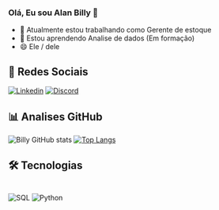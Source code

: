 ### Olá, Eu sou Alan Billy 👋

- 🔭 Atualmente estou trabalhando como Gerente de estoque
- 🌱 Estou aprendendo Analise de dados (Em formação)
- 😄 Ele / dele

## 🤝 Redes Sociais
[![Linkedin](https://img.shields.io/badge/LinkedIn-0077B5?style=for-the-badge&logo=linkedin&logoColor=white)](https://www.linkedin.com/in/alanbillyteixeirareis/)
[![Discord](https://img.shields.io/badge/Discord-7289DA?style=for-the-badge&logo=discord&logoColor=white)]()

## 📊 Analises GitHub
![Billy GitHub stats](https://github-readme-stats.vercel.app/api?username=billyanalytics&show_icons=true&theme=radical)
[![Top Langs](https://github-readme-stats.vercel.app/api/top-langs/?username=billyanalytics&layout=compact)](https://github.com/billyanalytics/github-readme-stats)

## 🛠️ Tecnologias
<div style="display: inline_block"><br/>
    <img align="center" alt=SQL src="https://img.shields.io/badge/PostgreSQL-316192?style=for-the-badge&logo=postgresql&logoColor=white"/>
    <img align="center" alt=Python src="https://img.shields.io/badge/Python-14354C?style=for-the-badge&logo=python&logoColor=white"/>
 </div><br/>
